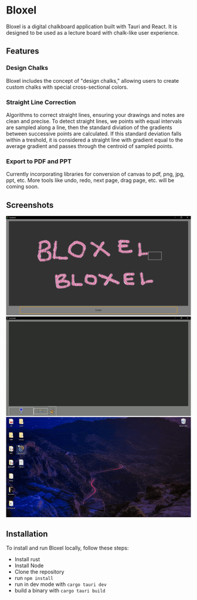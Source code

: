 # Bloxel

Bloxel is a digital chalkboard application built with Tauri and React. It is designed to be used as a lecture board with chalk-like user experience.

## Features

### Design Chalks
Bloxel includes the concept of "design chalks," allowing users to create custom chalks with special cross-sectional colors.

### Straight Line Correction
Algorithms to correct straight lines, ensuring your drawings and notes are clean and precise.
To detect straight lines, we points with equal intervals are sampled along a line, then the standard diviation of the gradients between successive points are calculated. If this standard deviation falls within a treshold, it is considered a straight line with gradient equal to the average gradient and passes through the centroid of sampled points. 

### Export to PDF and PPT
Currently incorporating libraries for conversion of canvas to pdf, png, jpg, ppt, etc.
More tools like undo, redo, next page, drag page, etc. will be coming soon.

## Screenshots

![Screenshot 1](./.screenshots/shot1.png)
![Screenshot 2](./.screenshots/record1.gif)
![Screenshot 3](./.screenshots/record2.gif)

## Installation

To install and run Bloxel locally, follow these steps:

- Install rust
- Install Node
- Clone the repository
- run `npm install`
- run in dev mode with `cargo tauri dev`
- build a binary with `cargo tauri build`
